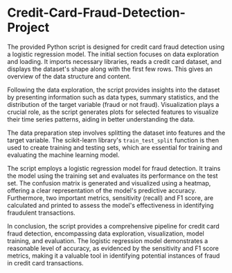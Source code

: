 # Credit-Card-Fraud-Detection-Project
The provided Python script is designed for credit card fraud detection using a logistic regression model. The initial section focuses on data exploration and loading. It imports necessary libraries, reads a credit card dataset, and displays the dataset's shape along with the first few rows. This gives an overview of the data structure and content.

Following the data exploration, the script provides insights into the dataset by presenting information such as data types, summary statistics, and the distribution of the target variable (fraud or not fraud). Visualization plays a crucial role, as the script generates plots for selected features to visualize their time series patterns, aiding in better understanding the data.

The data preparation step involves splitting the dataset into features and the target variable. The scikit-learn library's `train_test_split` function is then used to create training and testing sets, which are essential for training and evaluating the machine learning model.

The script employs a logistic regression model for fraud detection. It trains the model using the training set and evaluates its performance on the test set. The confusion matrix is generated and visualized using a heatmap, offering a clear representation of the model's predictive accuracy. Furthermore, two important metrics, sensitivity (recall) and F1 score, are calculated and printed to assess the model's effectiveness in identifying fraudulent transactions.

In conclusion, the script provides a comprehensive pipeline for credit card fraud detection, encompassing data exploration, visualization, model training, and evaluation. The logistic regression model demonstrates a reasonable level of accuracy, as evidenced by the sensitivity and F1 score metrics, making it a valuable tool in identifying potential instances of fraud in credit card transactions.
